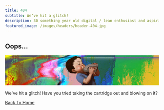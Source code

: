 ```yaml
---
title: 404
subtitle: We've hit a glitch!
description: 30 something year old digital / lean enthusiast and aspiring chef. 15+ years experience in operations, digitalization, cost reduction and project management.
featured_image: /images/headers/header-404.jpg
---
```


## Oops...

![](/images/headers/header-404.jpg)

We've hit a glitch!
Have you tried taking the cartridge out and blowing on it?

<p><a href="/" class="button button--large">Back To Home</a></p>